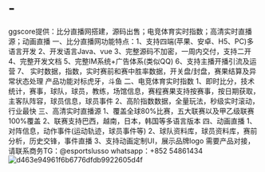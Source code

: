# -
ggscore提供：比分直播网搭建，源码出售；电竞体育实时指数；高清实时直播源；动画直播
一、比分直播网功能特点：1、支持四端(苹果、安卓、H5、PC)多语言开发
2、开发语言Java、vue
3、完整源码不加密，一周内交付，支持二开
4、完整开发文档
5、完整IM系统+广告体系(类似QQ)
6、支持主播开播引流及运营
7、 实时数据，指数，实时赛前和赛中胜率数据，开关盘/封盘，赛果结算及异常状态处理
产品功能对标虎牙，斗鱼
二、电竞体育实时指数
1、即时比分，技术统计，赛事，球队，球员，教练，场馆信息，赛程赛果支持按赛事，按日期获取，主客队阵容，球员信息，球员事件
2、高阶指数数据，全量玩法，秒级实时滚动，行业最快
三、高清实时直播源
1、覆盖全球80%比赛，五大联赛以及甲乙级联赛100%覆盖
2、联赛支持巴西，越南，日本，韩国等多语言版本
四、动画直播
1、对阵信息，动作事件(运动轨迹，球员事件等)
2、球队资料库，球员资料库，赛前分析，历史交锋，事件直播
3、支持动画定制UI，展示品牌logo
需要产品对接，请联系商务TG：@esportslusso  whatsapp：+852 54861434
![d463e94961f6b6776dfdb9922605d4f](https://github.com/user-attachments/assets/d90e0f9a-90fc-4a62-a329-c92d3de721ae)
